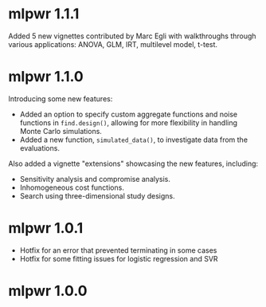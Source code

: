 
# mlpwr 1.1.1

Added 5 new vignettes contributed by Marc Egli with walkthroughs through various applications: ANOVA, GLM, IRT, multilevel model, t-test. 

# mlpwr 1.1.0

Introducing some new features:

* Added an option to specify custom aggregate functions and noise functions in `find.design()`, allowing for more flexibility in handling Monte Carlo simulations.
* Added a new function, `simulated_data()`, to investigate data from the evaluations.

Also added a vignette "extensions" showcasing the new features, including:

* Sensitivity analysis and compromise analysis.
* Inhomogeneous cost functions.
* Search using three-dimensional study designs.


# mlpwr 1.0.1

* Hotfix for an error that prevented terminating in some cases
* Hotfix for some fitting issues for logistic regression and SVR


# mlpwr 1.0.0

